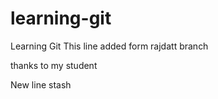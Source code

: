 # learning-git
Learning Git
This line added form rajdatt branch

thanks to my student

New line stash
